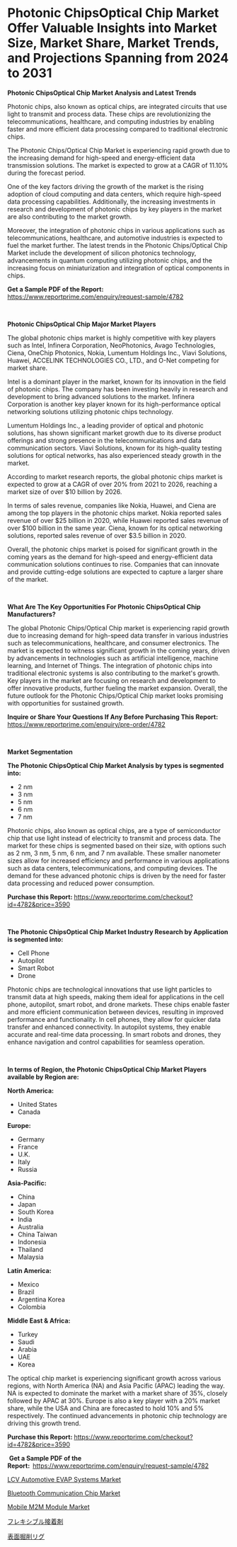 <p><h1>Photonic ChipsOptical Chip Market Offer Valuable Insights into Market Size, Market Share, Market Trends, and Projections Spanning from 2024 to 2031</h1></p><p><strong>Photonic ChipsOptical Chip Market Analysis and Latest Trends</strong></p>
<p><p>Photonic chips, also known as optical chips, are integrated circuits that use light to transmit and process data. These chips are revolutionizing the telecommunications, healthcare, and computing industries by enabling faster and more efficient data processing compared to traditional electronic chips.</p><p>The Photonic Chips/Optical Chip Market is experiencing rapid growth due to the increasing demand for high-speed and energy-efficient data transmission solutions. The market is expected to grow at a CAGR of 11.10% during the forecast period.</p><p>One of the key factors driving the growth of the market is the rising adoption of cloud computing and data centers, which require high-speed data processing capabilities. Additionally, the increasing investments in research and development of photonic chips by key players in the market are also contributing to the market growth.</p><p>Moreover, the integration of photonic chips in various applications such as telecommunications, healthcare, and automotive industries is expected to fuel the market further. The latest trends in the Photonic Chips/Optical Chip Market include the development of silicon photonics technology, advancements in quantum computing utilizing photonic chips, and the increasing focus on miniaturization and integration of optical components in chips.</p></p>
<p><strong>Get a Sample PDF of the Report:&nbsp;</strong> <a href="https://www.reportprime.com/enquiry/request-sample/4782">https://www.reportprime.com/enquiry/request-sample/4782</a></p>
<p>&nbsp;</p>
<p><strong>Photonic ChipsOptical Chip Major Market Players</strong></p>
<p><p>The global photonic chips market is highly competitive with key players such as Intel, Infinera Corporation, NeoPhotonics, Avago Technologies, Ciena, OneChip Photonics, Nokia, Lumentum Holdings Inc., Viavi Solutions, Huawei, ACCELINK TECHNOLOGIES CO., LTD., and O-Net competing for market share. </p><p>Intel is a dominant player in the market, known for its innovation in the field of photonic chips. The company has been investing heavily in research and development to bring advanced solutions to the market. Infinera Corporation is another key player known for its high-performance optical networking solutions utilizing photonic chips technology.</p><p>Lumentum Holdings Inc., a leading provider of optical and photonic solutions, has shown significant market growth due to its diverse product offerings and strong presence in the telecommunications and data communication sectors. Viavi Solutions, known for its high-quality testing solutions for optical networks, has also experienced steady growth in the market.</p><p>According to market research reports, the global photonic chips market is expected to grow at a CAGR of over 20% from 2021 to 2026, reaching a market size of over $10 billion by 2026. </p><p>In terms of sales revenue, companies like Nokia, Huawei, and Ciena are among the top players in the photonic chips market. Nokia reported sales revenue of over $25 billion in 2020, while Huawei reported sales revenue of over $100 billion in the same year. Ciena, known for its optical networking solutions, reported sales revenue of over $3.5 billion in 2020.</p><p>Overall, the photonic chips market is poised for significant growth in the coming years as the demand for high-speed and energy-efficient data communication solutions continues to rise. Companies that can innovate and provide cutting-edge solutions are expected to capture a larger share of the market.</p></p>
<p>&nbsp;</p>
<p><strong>What Are The Key Opportunities For Photonic ChipsOptical Chip Manufacturers?</strong></p>
<p><p>The global Photonic Chips/Optical Chip market is experiencing rapid growth due to increasing demand for high-speed data transfer in various industries such as telecommunications, healthcare, and consumer electronics. The market is expected to witness significant growth in the coming years, driven by advancements in technologies such as artificial intelligence, machine learning, and Internet of Things. The integration of photonic chips into traditional electronic systems is also contributing to the market's growth. Key players in the market are focusing on research and development to offer innovative products, further fueling the market expansion. Overall, the future outlook for the Photonic Chips/Optical Chip market looks promising with opportunities for sustained growth.</p></p>
<p><strong>Inquire or Share Your Questions If Any Before Purchasing This Report:</strong> <a href="https://www.reportprime.com/enquiry/pre-order/4782">https://www.reportprime.com/enquiry/pre-order/4782</a></p>
<p>&nbsp;</p>
<p><strong>Market Segmentation</strong></p>
<p><strong>The Photonic ChipsOptical Chip Market Analysis by types is segmented into:</strong></p>
<p><ul><li>2 nm</li><li>3 nm</li><li>5 nm</li><li>6 nm</li><li>7 nm</li></ul></p>
<p><p>Photonic chips, also known as optical chips, are a type of semiconductor chip that use light instead of electricity to transmit and process data. The market for these chips is segmented based on their size, with options such as 2 nm, 3 nm, 5 nm, 6 nm, and 7 nm available. These smaller nanometer sizes allow for increased efficiency and performance in various applications such as data centers, telecommunications, and computing devices. The demand for these advanced photonic chips is driven by the need for faster data processing and reduced power consumption.</p></p>
<p><strong>Purchase this Report:&nbsp;</strong><a href="https://www.reportprime.com/checkout?id=4782&price=3590">https://www.reportprime.com/checkout?id=4782&price=3590</a></p>
<p>&nbsp;</p>
<p><strong>The Photonic ChipsOptical Chip Market Industry Research by Application is segmented into:</strong></p>
<p><ul><li>Cell Phone</li><li>Autopilot</li><li>Smart Robot</li><li>Drone</li></ul></p>
<p><p>Photonic chips are technological innovations that use light particles to transmit data at high speeds, making them ideal for applications in the cell phone, autopilot, smart robot, and drone markets. These chips enable faster and more efficient communication between devices, resulting in improved performance and functionality. In cell phones, they allow for quicker data transfer and enhanced connectivity. In autopilot systems, they enable accurate and real-time data processing. In smart robots and drones, they enhance navigation and control capabilities for seamless operation.</p></p>
<p>&nbsp;</p>
<p><strong>In terms of Region, the Photonic ChipsOptical Chip Market Players available by Region are:</strong></p>
<p>
    <p> <strong> North America: </strong>
        <ul>
            <li>United States</li>
            <li>Canada</li>
        </ul>
        </p> 
    <p> <strong> Europe: </strong>
        <ul>
            <li>Germany</li>
            <li>France</li>
            <li>U.K.</li>
            <li>Italy</li>
            <li>Russia</li>
        </ul>
        </p> 
    <p> <strong> Asia-Pacific: </strong>
        <ul>
            <li>China</li>
            <li>Japan</li>
            <li>South Korea</li>
            <li>India</li>
            <li>Australia</li>
            <li>China Taiwan</li>
            <li>Indonesia</li>
            <li>Thailand</li>
            <li>Malaysia</li>
        </ul>
        </p> 
    <p> <strong> Latin America: </strong>
        <ul>
            <li>Mexico</li>
            <li>Brazil</li>
            <li>Argentina Korea</li>
            <li>Colombia</li>
        </ul>
        </p> 
    <p> <strong> Middle East & Africa: </strong>
        <ul>
            <li>Turkey</li>
            <li>Saudi</li>
            <li>Arabia</li>
            <li>UAE</li>
            <li>Korea</li>
        </ul>
    </p>
    </p>
<p><p>The optical chip market is experiencing significant growth across various regions, with North America (NA) and Asia Pacific (APAC) leading the way. NA is expected to dominate the market with a market share of 35%, closely followed by APAC at 30%. Europe is also a key player with a 20% market share, while the USA and China are forecasted to hold 10% and 5% respectively. The continued advancements in photonic chip technology are driving this growth trend.</p></p>
<p><strong>Purchase this Report: </strong><a href="https://www.reportprime.com/checkout?id=4782&price=3590">https://www.reportprime.com/checkout?id=4782&price=3590</a></p>
<p>&nbsp;<strong>Get a Sample PDF of the Report:&nbsp;&nbsp;</strong><a href="https://www.reportprime.com/enquiry/request-sample/4782">https://www.reportprime.com/enquiry/request-sample/4782</a></p>
<p><strong></strong></p>
<p><p><a href="https://issuu.com/reportprime-2/docs/lcv-automotive-evap-systems-market-size-2030.pptx">LCV Automotive EVAP Systems Market</a></p><p><a href="https://github.com/danielneavesallisons03mba/Market-Research-Report-List-1/blob/main/bluetooth-communication-chip-market.md">Bluetooth Communication Chip Market</a></p><p><a href="https://github.com/dimitrishawkinswaynenp91rgz/Market-Research-Report-List-2/blob/main/mobile-m2m-module-market.md">Mobile M2M Module Market</a></p><p><a href="https://github.com/avbqbctihcbe2/Market-Research-Report-List-1/blob/main/756271315389.md">フレキシブル接着剤</a></p><p><a href="https://medium.com/@oswaldoavarro768546/%E8%A1%A8%E9%9D%A2%E6%8E%98%E5%89%8A%E3%83%AA%E3%82%B0%E5%B8%82%E5%A0%B4%E8%A6%8F%E6%A8%A1-%E5%B8%82%E5%A0%B4%E3%81%AE%E8%A6%8B%E9%80%9A%E3%81%97%E3%81%A8%E5%B8%82%E5%A0%B4%E4%BA%88%E6%B8%AC-2024%E5%B9%B4%E3%81%8B%E3%82%892031%E5%B9%B4%E3%81%BE%E3%81%A7-867141b870fe">表面掘削リグ</a></p></p>